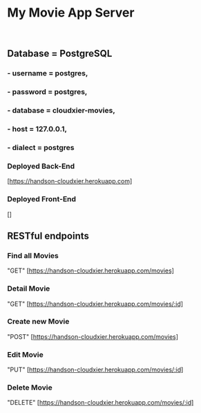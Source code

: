 # My Movie App Server

&nbsp;

## Database = PostgreSQL

### - username = postgres,

### - password = postgres,

### - database = cloudxier-movies,

### - host = 127.0.0.1,

### - dialect = postgres

### Deployed Back-End

[https://handson-cloudxier.herokuapp.com]

### Deployed Front-End

[]

## RESTful endpoints

### Find all Movies

"GET" [https://handson-cloudxier.herokuapp.com/movies]

### Detail Movie

"GET" [https://handson-cloudxier.herokuapp.com/movies/:id]

### Create new Movie

"POST" [https://handson-cloudxier.herokuapp.com/movies]

### Edit Movie

"PUT" [https://handson-cloudxier.herokuapp.com/movies/:id]

### Delete Movie

"DELETE" [https://handson-cloudxier.herokuapp.com/movies/:id]
